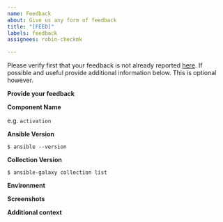 ```yaml
---
name: Feedback
about: Give us any form of feedback
title: "[FEED]"
labels: feedback
assignees: robin-checkmk

---
```


Please verify first that your feedback is not already reported [here](https://github.com/Checkmk/ansible-collection-checkmk.general/issues?q=is%3Aissue+sort%3Aupdated-desc).
If possible and useful provide additional information below. This is optional however.

**Provide your feedback**
<!--  Provide your feedback here. -->

**Component Name**
<!--  Write the short name of the module or plugin below, use your best guess if unsure. -->
e.g. `activation`

**Ansible Version**
<!-- Paste verbatim output from `ansible --version` between triple backticks. -->
```console
$ ansible --version

```

**Collection Version**
<!-- Paste verbatim output from`ansible-galaxy collection list` between triple backticks. -->
```console
$ ansible-galaxy collection list

```
**Environment**
<!-- Provide all relevant information below, e.g. control node OS versions, Checkmk version, etc. -->

**Screenshots**
<!-- If applicable, add screenshots to help explain your problem. -->

**Additional context**
<!-- Add any other context about the problem here. -->
